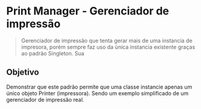 # Print Manager - Gerenciador de impressão

> Gerenciador de impressão que tenta gerar mais de uma instancia de impresora, porém sempre faz uso da única instancia existente graças ao padrão Singleton. Sua 

## Objetivo

Demonstrar que este padrão permite que uma classe instancie apenas um único objeto Printer (impressora). Sendo um exemplo simplificado de um gerenciador de impressão real.
